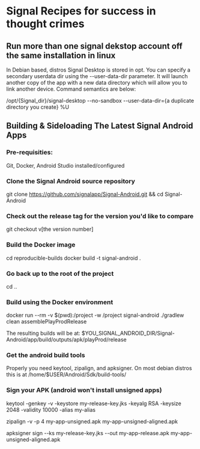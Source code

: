# Signal Recipes for success in thought crimes

## Run more than one signal dekstop account off the same installation in linux
In Debian based, distros Signal Desktop is stored in opt. You can specify a secondary userdata dir 
using the --user-data-dir parameter. It will launch another copy of the app with a new data directory
which will allow you to link another device. Command semantics are below:

/opt/{Signal_dir}/signal-desktop --no-sandbox --user-data-dir={a duplicate directory you create} %U

## Building & Sideloading The Latest Signal Android Apps
### Pre-requisities: 
Git, Docker, Android Studio installed/configured

### Clone the Signal Android source repository
git clone https://github.com/signalapp/Signal-Android.git && cd Signal-Android

### Check out the release tag for the version you'd like to compare
git checkout v[the version number]

### Build the Docker image
cd reproducible-builds
docker build -t signal-android .

### Go back up to the root of the project
cd ..

### Build using the Docker environment
docker run --rm -v $(pwd):/project -w /project signal-android ./gradlew clean assemblePlayProdRelease

The resulting builds will be at: $YOU_SIGNAL_ANDROID_DIR/Signal-Android/app/build/outputs/apk/playProd/release

### Get the android build tools
Properly you need keytool, zipalign, and apksigner. On most debian distros this is at /home/$USER/Android/Sdk/build-tools/ 

### Sign your APK (android won't install unsigned apps)
keytool -genkey -v -keystore my-release-key.jks -keyalg RSA -keysize 2048 -validity 10000 -alias my-alias

zipalign -v -p 4 my-app-unsigned.apk my-app-unsigned-aligned.apk

apksigner sign --ks my-release-key.jks --out my-app-release.apk my-app-unsigned-aligned.apk
